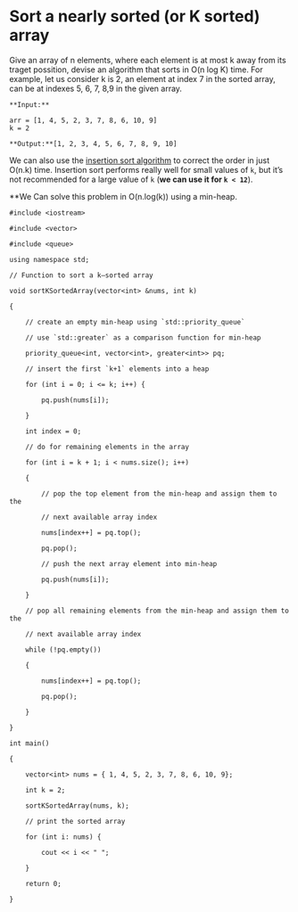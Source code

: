 # Sort a nearly sorted (or K sorted)  array


Give an array of n elements, where each element is at most k away from its traget possition, devise an algorithm that sorts in O(n log K) time. For example, let us consider k is 2, an element at index 7 in the sorted array, can be at indexes 5, 6, 7, 8,9 in the given array.


```
**Input:**  
   
arr = [1, 4, 5, 2, 3, 7, 8, 6, 10, 9]  
k = 2  
   
**Output:**[1, 2, 3, 4, 5, 6, 7, 8, 9, 10]
```
We can also use the [insertion sort algorithm](https://www.techiedelight.com/insertion-sort-iterative-recursive/) to correct the order in just O(n.k) time. Insertion sort performs really well for small values of `k`, but it’s not recommended for a large value of `k` (**we can use it for `k < 12`**).

**We Can solve this problem in O(n.log(k)) using a min-heap. 

```
#include <iostream>

#include <vector>

#include <queue>

using namespace std;

// Function to sort a k–sorted array

void sortKSortedArray(vector<int> &nums, int k)

{

    // create an empty min-heap using `std::priority_queue`

    // use `std::greater` as a comparison function for min-heap

    priority_queue<int, vector<int>, greater<int>> pq;

    // insert the first `k+1` elements into a heap

    for (int i = 0; i <= k; i++) {

        pq.push(nums[i]);

    }

    int index = 0;

    // do for remaining elements in the array

    for (int i = k + 1; i < nums.size(); i++)

    {

        // pop the top element from the min-heap and assign them to the

        // next available array index

        nums[index++] = pq.top();

        pq.pop();

        // push the next array element into min-heap

        pq.push(nums[i]);

    }

    // pop all remaining elements from the min-heap and assign them to the

    // next available array index

    while (!pq.empty())

    {

        nums[index++] = pq.top();

        pq.pop();

    }

}

int main()

{

    vector<int> nums = { 1, 4, 5, 2, 3, 7, 8, 6, 10, 9};

    int k = 2;

    sortKSortedArray(nums, k);

    // print the sorted array

    for (int i: nums) {

        cout << i << " ";

    }

    return 0;

}
```